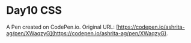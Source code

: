 # Day10 CSS

A Pen created on CodePen.io. Original URL: [https://codepen.io/ashrita-ag/pen/XWaqzyG](https://codepen.io/ashrita-ag/pen/XWaqzyG).


